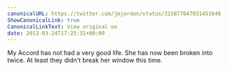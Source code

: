 ```yaml
---
canonicalURL: https://twitter.com/jmjordan/status/315877047031451648
ShowCanonicalLink: true
CanonicalLinkText: View original on
date: 2013-03-24T17:25:31+00:00
---
```

My Accord has not had a very good life. She has now been broken into twice. At least they didn't break her window this time.